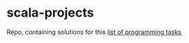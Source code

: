 # scala-projects
Repo, containing solutions for this [list of programming tasks](https://github.com/karan/Projects)
